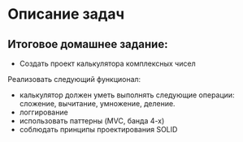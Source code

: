 # Описание задач


## **Итоговое домашнее задание:**

- Создать проект калькулятора комплексных чисел

Реализовать следующий функционал: 

- калькулятор должен уметь выполнять следующие операции: сложение, вычитание, умножение, деление. 
- логгирование
- использовать паттерны (MVC, банда 4-х)
- соблюдать принципы проектирования SOLID





